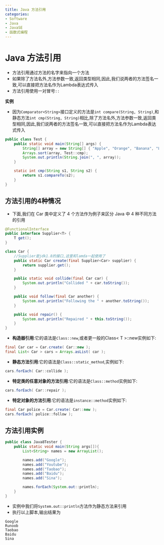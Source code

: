 ```yaml
---
title: Java 方法引用
categories:
- Software
- Java
- JavaSE
- 函数式编程
---
```

# Java 方法引用

- 方法引用通过方法的名字来指向一个方法
- 如果除了方法名外,方法参数一致,返回类型相同,因此,我们说两者的方法签名一致,可以直接把方法名作为Lambda表达式传入
- 方法引用使用一对冒号`::`

**实例**

- 因为`Comparator<String>`接口定义的方法是`int compare(String, String)`,和静态方法`int cmp(String, String)`相比,除了方法名外,方法参数一致,返回类型相同,因此,我们说两者的方法签名一致,可以直接把方法名作为Lambda表达式传入

```java
public class Test {
    public static void main(String[] args) {
        String[] array = new String[] { "Apple", "Orange", "Banana", "Lemon" };
        Arrays.sort(array, Test::cmp);
        System.out.println(String.join(", ", array));
    }

    static int cmp(String s1, String s2) {
        return s1.compareTo(s2);
    }
}
```

## 方法引用的4种情况

- 下面,我们在 Car 类中定义了 4 个方法作为例子来区分 Java 中 4 种不同方法的引用

```java
@FunctionalInterface
public interface Supplier<T> {
    T get();
}

class Car {
    //Supplier是jdk1.8的接口,这里和lamda一起使用了
    public static Car create(final Supplier<Car> supplier) {
        return supplier.get();
    }

    public static void collide(final Car car) {
        System.out.println("Collided " + car.toString());
    }

    public void follow(final Car another) {
        System.out.println("Following the " + another.toString());
    }

    public void repair() {
        System.out.println("Repaired " + this.toString());
    }
}
```

- **构造器引用**:它的语法是`Class::new`,或者更一般的Class< T >::new实例如下:

```java
final Car car = Car.create( Car::new );
final List< Car > cars = Arrays.asList( car );
```

- **静态方法引用**:它的语法是`Class::static_method`,实例如下:

```java
cars.forEach( Car::collide );
```

- **特定类的任意对象的方法引用**:它的语法是`Class::method`实例如下:

```java
cars.forEach( Car::repair );
```

- **特定对象的方法引用**:它的语法是`instance::method`实例如下:

```java
final Car police = Car.create( Car::new );
cars.forEach( police::follow );
```

## 方法引用实例

```java
public class Java8Tester {
    public static void main(String args[]){
        List<String> names = new ArrayList();

        names.add("Google");
        names.add("Youtube");
        names.add("Taobao");
        names.add("Baidu");
        names.add("Sina");

        names.forEach(System.out::println);
    }
}
```

- 实例中我们将`System.out::println`方法作为静态方法来引用
- 执行以上脚本,输出结果为

```
Google
Runoob
Taobao
Baidu
Sina
```